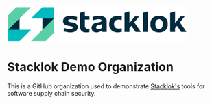 <picture>
  <source media="(prefers-color-scheme: dark)" srcset="/images/stacklok-logo-dark.png">
  <source media="(prefers-color-scheme: light)" srcset="/images/stacklok-logo-light.png">
  <img alt="Stacklok logo" src="/images/stacklok-logo-light.png" width="420px">
</picture>

# Stacklok Demo Organization

This is a GitHub organization used to demonstrate [Stacklok's](https://stacklok.com/) tools for software supply chain security.
